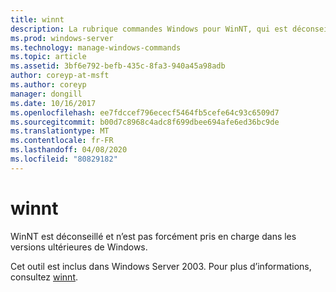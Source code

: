 ```yaml
---
title: winnt
description: La rubrique commandes Windows pour WinNT, qui est déconseillée et n’est pas garantie pour être prise en charge dans les versions ultérieures de Windows.
ms.prod: windows-server
ms.technology: manage-windows-commands
ms.topic: article
ms.assetid: 3bf6e792-befb-435c-8fa3-940a45a98adb
author: coreyp-at-msft
ms.author: coreyp
manager: dongill
ms.date: 10/16/2017
ms.openlocfilehash: ee7fdccef796ececf5464fb5cefe64c93c6509d7
ms.sourcegitcommit: b00d7c8968c4adc8f699dbee694afe6ed36bc9de
ms.translationtype: MT
ms.contentlocale: fr-FR
ms.lasthandoff: 04/08/2020
ms.locfileid: "80829182"
---
```

# <a name="winnt"></a>winnt



WinNT est déconseillé et n’est pas forcément pris en charge dans les versions ultérieures de Windows.

Cet outil est inclus dans Windows Server 2003. Pour plus d’informations, consultez [winnt](https://technet.microsoft.com/library/cc755763(v=ws.10).aspx).